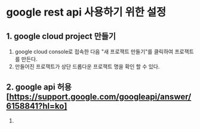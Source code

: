 # google rest api 사용하기 위한 설정

## 1. google cloud project 만들기
1. google cloud console로 접속한 다음 "새 프로잭트 만들기"를 클릭하여 프로잭트를 만든다.
2. 만들어진 프로잭트가 상단 드롭다운 프로잭트 명을 확인 할 수 있다.

## 2. google api 허용 [https://support.google.com/googleapi/answer/6158841?hl=ko]
1. 
